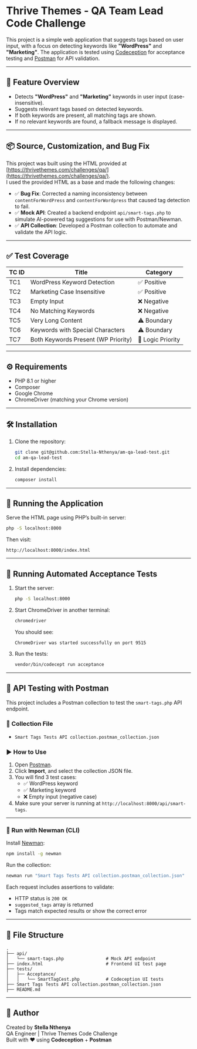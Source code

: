 # Thrive Themes - QA Team Lead Code Challenge

This project is a simple web application that suggests tags based on user input, with a focus on detecting keywords like **"WordPress"** and **"Marketing"**. The application is tested using [Codeception](https://codeception.com/) for acceptance testing and [Postman](https://www.postman.com/) for API validation.

---

## 🌟 Feature Overview
- Detects **"WordPress"** and **"Marketing"** keywords in user input (case-insensitive).
- Suggests relevant tags based on detected keywords.
- If both keywords are present, all matching tags are shown.
- If no relevant keywords are found, a fallback message is displayed.

---

## 📦 Source, Customization, and Bug Fix

This project was built using the HTML provided at [https://thrivethemes.com/challenges/qa/](https://thrivethemes.com/challenges/qa/).  
I used the provided HTML as a base and made the following changes:

- ✅ **Bug Fix**: Corrected a naming inconsistency between `contentForWordPress` and `contentForWordpress` that caused tag detection to fail.
- ✅ **Mock API**: Created a backend endpoint `api/smart-tags.php` to simulate AI-powered tag suggestions for use with Postman/Newman.
- ✅ **API Collection**: Developed a Postman collection to automate and validate the API logic.

---

## ✅ Test Coverage

| TC ID | Title                                | Category         |
|-------|--------------------------------------|------------------|
| TC1   | WordPress Keyword Detection          | ✅ Positive       |
| TC2   | Marketing Case Insensitive           | ✅ Positive       |
| TC3   | Empty Input                          | ❌ Negative       |
| TC4   | No Matching Keywords                 | ❌ Negative       |
| TC5   | Very Long Content                    | ⚠️ Boundary       |
| TC6   | Keywords with Special Characters     | ⚠️ Boundary       |
| TC7   | Both Keywords Present (WP Priority)  | 🔁 Logic Priority |

---

## ⚙️ Requirements
- PHP 8.1 or higher
- Composer
- Google Chrome
- ChromeDriver (matching your Chrome version)

---

## 🛠️ Installation

1. Clone the repository:
   ```bash
   git clone git@github.com:Stella-Nthenya/am-qa-lead-test.git
   cd am-qa-lead-test
   ```

2. Install dependencies:
   ```bash
   composer install
   ```

---

## 🚀 Running the Application

Serve the HTML page using PHP’s built-in server:

```bash
php -S localhost:8000
```

Then visit:
```
http://localhost:8000/index.html
```

---

## 🔎 Running Automated Acceptance Tests

1. Start the server:
   ```bash
   php -S localhost:8000
   ```

2. Start ChromeDriver in another terminal:
   ```bash
   chromedriver
   ```
   You should see:
   ```
   ChromeDriver was started successfully on port 9515
   ```

3. Run the tests:
   ```bash
   vendor/bin/codecept run acceptance
   ```

---

## 🧪 API Testing with Postman

This project includes a Postman collection to test the `smart-tags.php` API endpoint.

### 📁 Collection File
- `Smart Tags Tests API collection.postman_collection.json`

### ▶️ How to Use
1. Open [Postman](https://www.postman.com/).
2. Click **Import**, and select the collection JSON file.
3. You will find 3 test cases:
   - ✅ WordPress keyword
   - ✅ Marketing keyword
   - ❌ Empty input (negative case)
4. Make sure your server is running at `http://localhost:8000/api/smart-tags`.

---

### 🧪 Run with Newman (CLI)

Install [Newman](https://www.npmjs.com/package/newman):

```bash
npm install -g newman
```

Run the collection:

```bash
newman run "Smart Tags Tests API collection.postman_collection.json"
```

Each request includes assertions to validate:
- HTTP status is `200 OK`
- `suggested_tags` array is returned
- Tags match expected results or show the correct error

---

## 📂 File Structure

```
.
├── api/
│   └── smart-tags.php                # Mock API endpoint
├── index.html                        # Frontend UI test page
├── tests/
│   ├── Acceptance/
│   │   └── SmartTagCest.php          # Codeception UI tests
├── Smart Tags Tests API collection.postman_collection.json
├── README.md
```

---

## 👤 Author
Created by **Stella Nthenya**  
QA Engineer | Thrive Themes Code Challenge  
Built with ❤️ using **Codeception** + **Postman**
